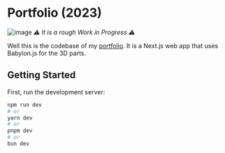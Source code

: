 # Portfolio (2023)

![image](https://github.com/Kalkut/portfolio/assets/8172006/b4aa2214-17dd-4e3a-b34c-05d7164b3dde)
_⚠️ It is a rough Work in Progress ⚠️_

Well this is the codebase of my [portfolio](https://berengermakita.com/). It is a Next.js web app that uses Babylon.js for the 3D parts.

## Getting Started

First, run the development server:

```bash
npm run dev
# or
yarn dev
# or
pnpm dev
# or
bun dev
```
